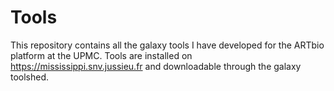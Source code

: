 # Tools
This repository contains all the galaxy tools I have developed for the ARTbio platform at the UPMC. Tools are installed on https://mississippi.snv.jussieu.fr and downloadable through the galaxy toolshed.
